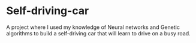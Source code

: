 # Self-driving-car
A project where I used my knowledge of Neural networks and Genetic algorithms to build a self-driving car that will learn to drive on a busy road.
